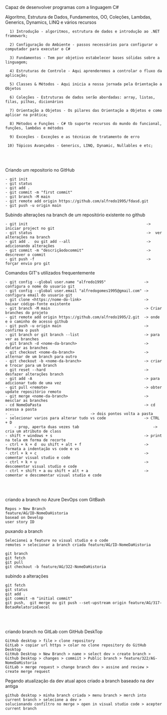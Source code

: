 Capaz de desenvolver programas com a linguagem C#

Algoritmo, Estrutura de Dados, Fundamentos, OO, Coleções, Lambdas, Generics, Dynamics, LINQ e vários recursos

      1) Introdução - algoritmos, estrutura de dados e introdução ao .NET framework;  

      2) Configuração do Ambiente - passos necessários para configurar o computador para executar o C#

      3) Fundamentos - Tem por objetivo estabelecer bases sólidas sobre a linguagem;
    
      4) Estruturas de Controle - Aqui aprenderemos a controlar o fluxo da aplicação;

      5) Classes & Métodos - Aqui inicia a nossa jornada pela Orientação a Objetos 

      6) Coleções - Estruturas de dados serão abordadas: array, listas, filas, pilhas, dicionários 

      7) Orientação a Objetos - Os pilares das Orientação a Objetos e como aplicar na prática; 

      8) Métodos e Funções - C# tb suporte recursos do mundo do funcional, funções, lambdas e métodos
    
      9) Exceções - Exceções e as técnicas de tratamento de erro
 
     10) Tópicos Avançados - Generics, LINQ, Dynamic, Nullables e etc;   
      
<br><br>
 
Criando um repositorio no GitHub

	- git init
	- git status
	- git add .
	- git commit -m "first commit" 
	- git branch -M main
	- git remote add origin https://github.com/alfredo1995/fdasd.git
	- git push -u origin main
	       
Subindo alterações na branch de um repositório existente no github

	- git init                                                     ->  iniciar project no git
	- git status                                                   ->  ver alterações na branch
	- git add .  ou git add --all                                  ->  adicionando alterações
	- git commit -m "descriçãodocommit"                            ->  descrever o commit
	- git push -f                                                  ->  forçar envio pro git 

Comandos GIT's utilizados frequentemente

	- git config --global user.name "alfredo1995"  	      	      -> configura o nome do usuario git
	- git config --global user.email "alfredogomes1995@gmail.com" -> configura email do usuario git
	- git clone <https://nome-do-link>                            -> baixar código-fonte existente	      
	- git branch -M main                                          -> Criar branches do projeto
	- git remote add origin https://github.com/alfredo1995/2.git  -> onde e o caminho de acesso github
	- git push -u origin main                                     -> confirma o push
	- git branch or git branch --list                             -> para ver as branches
	- git branch -d <nome-da-branch>                              -> deletar as branches
	- git checkout <nome-da-branch>                               -> alternar de um branch para outro
	- git checkout -b <nome-da-branch>                            -> criar e trocar para um branch
	- git reset --hard                                            -> desfazer alterações branch
	- git add -A                                                  -> para adicionar tudo de uma vez
	- git pull <remote>                                           -> obter update repositório remoto
	- git merge <nome-da-branch>                                  -> mesclar as branches
	- cd NomeDaPasta                                              -> cd acessa a pasta
	- .. 							      -> dois pontos volta a pasta
	- selecionar varios para alterar tudo vs code                 -> CTRL + D
    	- prop, aperta duas vezes tab                                 -> cria um atributo de class
	- shift + windows + s                                         -> print na tela em forma de recorte 
	- ctrl + k + d  ou shift + alt + f                            -> formata a indentação vs code e vs
	- ctrl + k + c                                                -> comentar visual studio e code  
	- ctrl + k + u                                                -> descomentar visual studio e code  
	- ctrl + shift + a ou shift + alt + a                         -> comentar e descomentar visual studio e code  



<br><br>

criando a branch no Azure DevOps com GitBash

	Repos > New Branch 
	feature/AG/ID-NomeDaHistoria
	basead on Develop
	user story ID 
		
puxando a branch
	
	Selecionei a feature no visual studio e o code
	remotes > selecionar a branch criada feature/AG/ID-NomeDaHistoria
	
	git branch
	git fetch 	
	git pull
	git checkout -b feature/AG/322-NomeDaHistoria
	
subindo a alterações
	
	git fetch 
	git status
	git add .
	git commit -m "initial commit"
	git push,  git merge ou git push --set-upstream origin feature/AG/317-BotaoRelatorioExecel
	

<br><br>

criando branch no GitLab com GitHub DeskTop

	GitHub desktop > file > clone repository
	GitLab > copiar url https > colar no clone repository do GitHub Desktop
	GitHub Desktop > New Branch > name > select dev > create branch >
	Github Desktop > changes > commiit > Public branch > feature/322/AG-NomeDaHistoria
	GitLab > merge request > change branch dev > assine and review > create merge request
	
Pegando atualização da dev atual apos criado a branch baseado na dev antiga

	github desktop > minha branch criada > menu branch > merch into current branch > selecione a dev >
	solucionando confiltro no merge > open in visual studio code > acepter current branch

	
	
	

